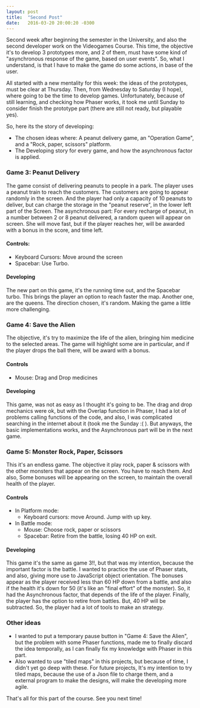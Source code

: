 ```yaml
---
layout: post
title:  "Second Post"
date:   2016-03-20 20:00:20 -0300
---
```


Second week after beginning the semester in the University, and also the second developer work on the Videogames Course. This time, the objective it's to develop 3 prototypes more, and 2 of them, must have some kind of "asynchronous response of the game, based on user events". So, what I understand, is that I have to make the game do some actions, in base of the user.

All started with a new mentality for this week: the ideas of the prototypes, must be clear at Thursday. Then, from Wednesday to Saturday (I hope), where going to be the time to develop games. Unfortunately, because of still learning, and checking how Phaser works, it took me until Sunday to consider finish the prototype part (there are still not ready, but playable yes).

So, here its the story of developing:

* The chosen ideas where: A peanut delivery game, an "Operation Game", and a "Rock, paper, scissors" platform.
* The Developing story for every game, and how the asynchronous factor is applied.

### Game 3: Peanut Delivery

The game consist of delivering peanuts to people in a park. The player uses a peanut train to reach the customers. The customers are going to appear randomly in the screen. And the player had only a capacity of 10 peanuts to deliver, but can charge the storage in the "peanut reserve", in the lower left part of the Screen.
The asynchronous part: For every recharge of peanut, in a number between 2 or 8 peanut delivered, a random queen will appear on screen. She will move fast, but if the player reaches her, will be awarded with a bonus in the score, and time left.

#### Controls:

* Keyboard Cursors: Move around the screen
* Spacebar: Use Turbo.

#### Developing 

The new part on this game, it's the running time out, and the Spacebar turbo. This brings the player an option to reach faster the map. Another one, are the queens. The direction chosen, it's random. Making the game a little more challenging.

### Game 4: Save the Alien

The objective, it's try to maximize the life of the alien, bringing him medicine to the selected areas. The game will highlight some are in particular, and if the player drops the ball there, will be award with a bonus.

#### Controls
* Mouse: Drag and Drop medicines

#### Developing

This game, was not as easy as I thought it's going to be. The drag and drop mechanics were ok, but with the Overlap function in Phaser, I had a lot of problems calling functions of the code, and also, I was complicated searching in the internet about it (took me the Sunday :( ). But anyways, the basic implementations works, and the Asynchronous part will be in the next game.

### Game 5: Monster Rock, Paper, Scissors

This it's an endless game. The objective it play rock, paper & scissors with the other monsters that appear on the screen. You have to reach them. And also, Some bonuses will be appearing on the screen, to maintain the overall health of the player.

#### Controls

* In Platform mode:
    * Keyboard cursors: move Around. Jump with up key.
* In Battle mode:
    * Mouse: Choose rock, paper or scissors
    * Spacebar: Retire from the battle, losing 40 HP on exit.

#### Developing
This game it's the same as game 3!!, but that was my intention, because the important factor is the battle. I wanted to practice the use of Phaser stats, and also, giving more use to JavaScript object orientation.
The bonuses appear as the player received less than 60 HP down from a battle, and also if the health it's down for 50 (it's like an "final effort" of the monster). So, it had the Asynchronous factor, that depends of the life of the player. Finally, the player has the option to retire from battles. But, 40 HP will be subtracted. So, the player had a lot of tools to make an strategy.

### Other ideas

* I wanted to put a temporary pause button in "Game 4: Save the Alien", but the problem with some Phaser functions, made me to finally discard the idea temporally, as I can finally fix my knowledge with Phaser in this part.
* Also wanted to use "tiled maps" in this projects, but because of time, I didn't yet go deep with these. For future projects, It's my intention to try tiled maps, because the use of a Json file to charge them, and a external program to make the designs, will make the developing more agile.

That's all for this part of the course. See you next time!
